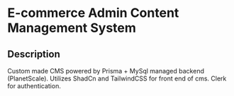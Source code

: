 # E-commerce Admin Content Management System

## Description

Custom made CMS powered by Prisma + MySql managed backend (PlanetScale). Utilizes ShadCn and TailwindCSS for front end of cms. Clerk for authentication.
